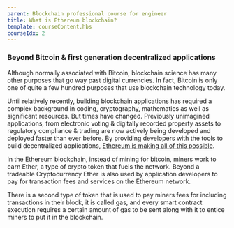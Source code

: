 ```yaml
---
parent: Blockchain professional course for engineer
title: What is Ethereum blockchain?
template: courseContent.hbs
courseIdx: 2
---
```

### Beyond Bitcoin & first generation decentralized applications
Although normally associated with Bitcoin, blockchain science has many other purposes that go way past digital currencies. In fact, Bitcoin is only one of quite a few hundred purposes that use blockchain technology today.

Until relatively recently, building blockchain applications has required a complex background in coding, cryptography, mathematics as well as significant resources. But times have changed. Previously unimagined applications, from electronic voting & digitally recorded property assets to regulatory compliance & trading are now actively being developed and deployed faster than ever before. By providing developers with the tools to build decentralized applications, <a href="https://github.com/ethereum/wiki/wiki/White-Paper" target="_blank">Ethereum is making all of this possible</a>.

In the Ethereum blockchain, instead of mining for bitcoin, miners work to earn Ether, a type of crypto token that fuels the network. Beyond a tradeable Cryptocurrency Ether is also used by application developers to pay for transaction fees and services on the Ethereum network.

There is a second type of token that is used to pay miners fees for including transactions in their block, it is called gas, and every smart contract execution requires a certain amount of gas to be sent along with it to entice miners to put it in the blockchain.
